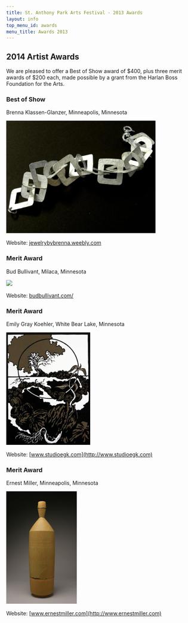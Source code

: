 ```yaml
---
title: St. Anthony Park Arts Festival - 2013 Awards
layout: info
top_menu_id: awards
menu_title: Awards 2013
---
```


## 2014 Artist Awards

We are pleased to offer a Best of Show award of $400, plus three merit awards of $200 each, 
made possible by a grant from the Harlan Boss Foundation for the Arts.

### Best of Show

Brenna Klassen-Glanzer, Minneapolis, Minnesota

<div class='whopic'>
<img height='300' src='/images/2014/posts/107196.475447.jpg'>
</div>

Website: [jewelrybybrenna.weebly.com](http://jewelrybybrenna.weebly.com)

### Merit Award

Bud Bullivant, Milaca, Minnesota

<div class='whopic'>
<img height='300' src='http://images.fasocdn.com/29282_826456l+v=201401281045c201401281045/buffalo-wire-sculpture.jpg'>
</div>

Website: [budbullivant.com/](http://budbullivant.com/)

### Merit Award

Emily Gray Koehler, White Bear Lake, Minnesota

<div class='whopic'>
<img height='300' src='/images/past_artists/77517.344696.jpg'>
</div>

Website: [www.studioegk.com](http://www.studioegk.com)

### Merit Award

Ernest Miller, Minneapolis, Minnesota

<div class='whopic'>
<img height='300' src='/images/2014/posts/2014-05-01/Miller.jpg'>
</div>

Website: [www.ernestmiller.com](http://www.ernestmiller.com)

